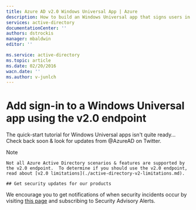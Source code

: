 ```yaml
---
title: Azure AD v2.0 Windows Universal App | Azure
description: How to build an Windows Universal app that signs users in with both personal Microsoft Account and work or school accounts.
services: active-directory
documentationCenter: ''
authors: dstrockis
manager: mbaldwin
editor: ''

ms.service: active-directory
ms.topic: article
ms.date: 02/20/2016
wacn.date: ''
ms.author: v-junlch
---
```


# Add sign-in to a Windows Universal app using the v2.0 endpoint
  The quick-start tutorial for Windows Universal apps isn't quite ready... Check back soon & look for updates from @AzureAD on Twitter.

> [!NOTE]
    Not all Azure Active Directory scenarios & features are supported by the v2.0 endpoint.  To determine if you should use the v2.0 endpoint, read about [v2.0 limitations](./active-directory-v2-limitations.md).

```
## Get security updates for our products
```

We encourage you to get notifications of when security incidents occur by visiting [this page](https://technet.microsoft.com/security/dd252948) and subscribing to Security Advisory Alerts.
